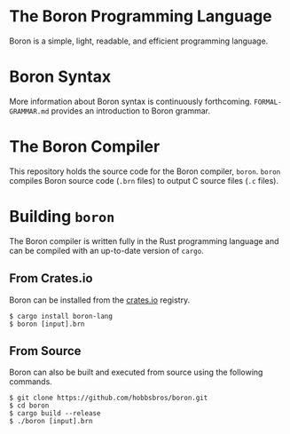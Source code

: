 # The Boron Programming Language

Boron is a simple, light, readable, and efficient programming language.

# Boron Syntax

More information about Boron syntax is continuously forthcoming.  `FORMAL-GRAMMAR.md` provides an introduction to Boron grammar.

# The Boron Compiler

This repository holds the source code for the Boron compiler, `boron`.  `boron` compiles Boron source code (`.brn` files) to output C source files (`.c` files).

# Building `boron`

The Boron compiler is written fully in the Rust programming language and can be compiled with an up-to-date version of `cargo`.

## From Crates.io

Boron can be installed from the [crates.io](https://crates.io) registry.

```
$ cargo install boron-lang
$ boron [input].brn
```

## From Source

Boron can also be built and executed from source using the following commands.

```
$ git clone https://github.com/hobbsbros/boron.git
$ cd boron
$ cargo build --release
$ ./boron [input].brn
```

